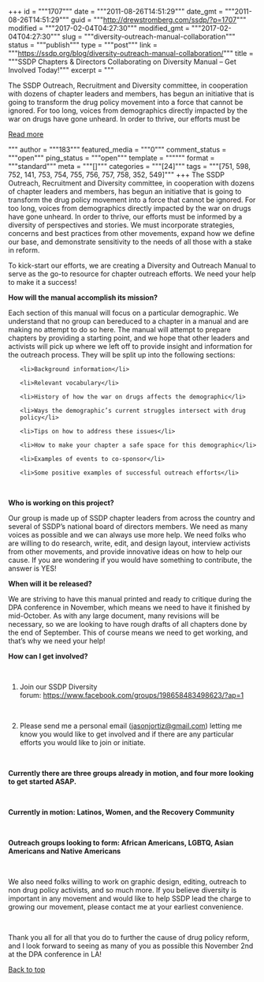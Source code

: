 +++
id = """1707"""
date = """2011-08-26T14:51:29"""
date_gmt = """2011-08-26T14:51:29"""
guid = """http://drewstromberg.com/ssdp/?p=1707"""
modified = """2017-02-04T04:27:30"""
modified_gmt = """2017-02-04T04:27:30"""
slug = """diversity-outreach-manual-collaboration"""
status = """publish"""
type = """post"""
link = """https://ssdp.org/blog/diversity-outreach-manual-collaboration/"""
title = """SSDP Chapters &amp; Directors Collaborating on Diversity Manual &#8211; Get Involved Today!"""
excerpt = """<p>The SSDP Outreach, Recruitment and Diversity committee, in cooperation with dozens of chapter leaders and members, has begun an initiative that is going to transform the drug policy movement into a force that cannot be ignored. For too long, voices from demographics directly impacted by the war on drugs have gone unheard. In order to thrive, our efforts must be</p>
<div class="h10"></div>
<p><a class="more-link2 flat" href="https://ssdp.org/blog/diversity-outreach-manual-collaboration/">Read more</a></p>
"""
author = """183"""
featured_media = """0"""
comment_status = """open"""
ping_status = """open"""
template = """"""
format = """standard"""
meta = """[]"""
categories = """[24]"""
tags = """[751, 598, 752, 141, 753, 754, 755, 756, 757, 758, 352, 549]"""
+++
The SSDP Outreach, Recruitment and Diversity committee, in cooperation with dozens of chapter leaders and members, has begun an initiative that is going to transform the drug policy movement into a force that cannot be ignored. For too long, voices from demographics directly impacted by the war on drugs have gone unheard. In order to thrive, our efforts must be informed by a diversity of perspectives and stories. We must incorporate strategies, concerns and best practices from other movements, expand how we define our base, and demonstrate sensitivity to the needs of all those with a stake in reform.



To kick-start our efforts, we are creating a Diversity and Outreach Manual to serve as the go-to resource for chapter outreach efforts. We need your help to make it a success!



<strong>How will the manual accomplish its mission?</strong>



Each section of this manual will focus on a particular demographic. We understand that no group can bereduced to a chapter in a manual and are making no attempt to do so here. The manual will attempt to prepare chapters by providing a starting point, and we hope that other leaders and activists will pick up where we left off to provide insight and information for the outreach process. They will be split up into the following sections:

<ul>

	<li>Background information</li>

	<li>Relevant vocabulary</li>

	<li>History of how the war on drugs affects the demographic</li>

	<li>Ways the demographic’s current struggles intersect with drug policy</li>

	<li>Tips on how to address these issues</li>

	<li>How to make your chapter a safe space for this demographic</li>

	<li>Examples of events to co-sponsor</li>

	<li>Some positive examples of successful outreach efforts</li>

</ul>

&nbsp;



<strong>Who is working on this project?</strong>



Our group is made up of SSDP chapter leaders from across the country and several of SSDP’s national board of directors members. We need as many voices as possible and we can always use more help. We need folks who are willing to do research, write, edit, and design layout, interview activists from other movements, and provide innovative ideas on how to help our cause. If you are wondering if you would have something to contribute, the answer is YES!



<strong>When will it be released?</strong>



We are striving to have this manual printed and ready to critique during the DPA conference in November, which means we need to have it finished by mid-October. As with any large document, many revisions will be necessary, so we are looking to have rough drafts of all chapters done by the end of September. This of course means we need to get working, and that&#8217;s why we need your help!



<strong>How can I get involved?</strong>



&nbsp;



1) Join our SSDP Diversity forum: <a href="https://www.facebook.com/groups/198658483498623/?ap=1" target="_blank">https://www.facebook.com/groups/198658483498623/?ap=1</a>



&nbsp;



2) Please send me a personal email (<a href="mailto:jasonjortiz@gmail.com" target="_blank">jasonjortiz@gmail.com</a>) letting me know you would like to get involved and if there are any particular efforts you would like to join or initiate.



&nbsp;



<strong>Currently there are three groups already in motion, and four more looking to get started ASAP.</strong>



<strong> </strong>



<strong>Currently in motion: Latinos, Women, and the Recovery Community</strong>



<strong> </strong>



<strong>Outreach groups looking to form: African Americans, LGBTQ, Asian Americans and Native Americans</strong>



&nbsp;



We also need folks willing to work on graphic design, editing, outreach to non drug policy activists, and so much more. If you believe diversity is important in any movement and would like to help SSDP lead the charge to growing our movement, please contact me at your earliest convenience.



&nbsp;



Thank you all for all that you do to further the cause of drug policy reform, and I look forward to seeing as many of you as possible this November 2nd at the DPA conference in LA!



<a title="Back to Top" href="http://ssdp.org/news/blog/diversity-outreach-manual-collaboration#top">Back to top</a>
